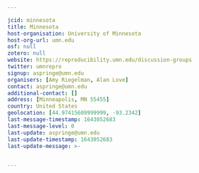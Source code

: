```yaml
---

jcid: minnesota
title: Minnesota
host-organisation: University of Minnesota
host-org-url: umn.edu
osf: null
zotero: null
website: https://reproducibility.umn.edu/discussion-groups
twitter: umnrepro
signup: aspringe@umn.edu
organisers: [Amy Riegelman, Alan Love]
contact: aspringe@umn.edu
additional-contact: []
address: [Minneapolis, MN 55455]
country: United States
geolocation: [44.97415609999999, -93.2342]
last-message-timestamp: 1643052683
last-message-level: 0
last-update: aspringe@umn.edu
last-update-timestamp: 1643052683
last-update-message: >-
  

---
```



